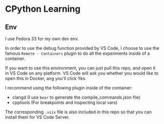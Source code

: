 # CPython Learning

## Env

I use Fedora 33 for my own dev env.

In order to use the debug function provided by VS Code, I choose to use the famous `Remote - Containers` plugin to do all the experiments inside of a container.

If you want to use this environment, you can just pull this repo, and open it in VS Code on any platform. VS Code will ask you whether you would like to open this in Docker, ang you'll click Yes.

I recommend using the following plugin inside of the container: 

- clangd (I use `bear` to generate the compile_commands.json file)
- cpptools (For breakpoints and inspecting local vars)

The corresponding `.vsix` file is also included in this repo so that you can install them for VS Code Server.